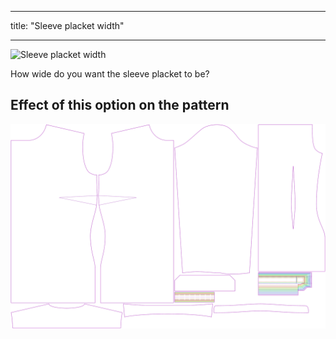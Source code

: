 ***

title: "Sleeve placket width"

***

![Sleeve placket width](sleeveplacketwidth.svg)

How wide do you want the sleeve placket to be?

## Effect of this option on the pattern

![This image shows the effect of this option by superimposing several variants that have a different value for this option](simone_sleeveplacketwidth_sample.svg "Effect of this option on the pattern")
